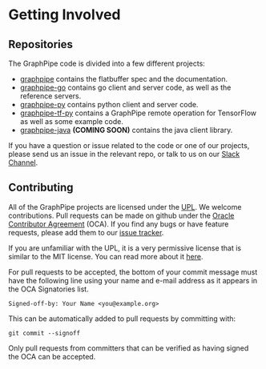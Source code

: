 # Getting Involved

## Repositories

The GraphPipe code is divided into a few different projects:

 * [graphpipe](https://github.com/oracle/graphpipe) contains the flatbuffer
   spec and the documentation.
 * [graphpipe-go](https://github.com/oracle/graphpipe-go) contains go client
   and server code, as well as the reference servers.
 * [graphpipe-py](https://github.com/oracle/graphpipe-py) contains python
   client and server code.
 * [graphpipe-tf-py](https://github.com/oracle/graphpipe-tf-py) contains a
   GraphPipe remote operation for TensorFlow as well as some example code.
 * [graphpipe-java](https://github.com/oracle/graphpipe-java) __(COMING SOON)__
   contains the java client library.

If you have a question or issue related to the code or one of our projects,
please send us an issue in the relevant repo, or talk to us on our [Slack
Channel](https://join.slack.com/t/graphpipe/shared_invite/enQtNDE4MTUyODk2NzQzLTUwODlkZDRiYTI4NmE1OTA5NzRmNjk5MGZiY2M0ZDRiYzNiMTQ0ZmIxODYzZjY2NzRmNzM4NTI0OGVlZGYzZTA).

## Contributing

All of the GraphPipe projects are licensed under the [UPL]. We welcome
contributions. Pull requests can be made on github under the [Oracle
Contributor Agreement] (OCA). If you find any bugs or have feature requests,
please add them to our [issue
tracker](https://github.com/oracle/graphpipe/issues).

[UPL]: https://opensource.org/licenses/UPL
[Oracle Contributor Agreement]: https://www.oracle.com/technetwork/community/oca-486395.html

If you are unfamiliar with the UPL, it is a very permissive license that is
similar to the MIT license. You can read more about it
[here](https://oss.oracle.com/licenses/upl/).

For pull requests to be accepted, the bottom of your commit message must have
the following line using your name and e-mail address as it appears in the OCA
Signatories list.

    Signed-off-by: Your Name <you@example.org>

This can be automatically added to pull requests by committing with:

    git commit --signoff

Only pull requests from committers that can be verified as having signed the
OCA can be accepted.
